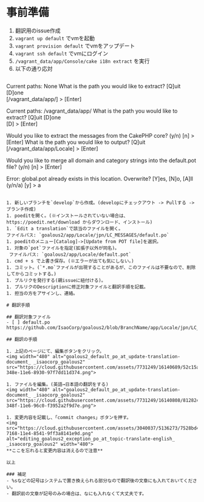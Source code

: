 # 事前準備

1. 翻訳用のissue作成
1. `vagrant up default` でvmを起動
1. `vagrant provision default` でvmをアップデート
1. `vagrant ssh default` でvmにログイン
1. `/vagrant_data/app/Console/cake i18n extract` を実行
1. 以下の通り応対
   ```
  Current paths: None
  What is the path you would like to extract?
  [Q]uit [D]one  
  [/vagrant_data/app/] > [Enter]

  Current paths: /vagrant_data/app/
  What is the path you would like to extract?
  [Q]uit [D]one  
  [D] > [Enter]

  Would you like to extract the messages from the CakePHP core? (y/n)
  [n] > [Enter]
  What is the path you would like to output?
  [Q]uit  
  [/vagrant_data/app/Locale] > [Enter]

  Would you like to merge all domain and category strings into the default.pot file? (y/n)
  [n] > [Enter]

  Error: global.pot already exists in this location. Overwrite? [Y]es, [N]o, [A]ll (y/n/a)
  [y] > a

  ```

1. 新しいブランチを`develop`から作成。(developにチェックアウト -> Pullする -> ブランチ作成)
1. poeditを開く。(※インストールされていない場合は、https://poedit.net/download からダウンロード、インストール)
1. `Edit a translation`で該当のファイルを開く。  
  ファイルパス: `goalous2/app/Locale/jpn/LC_MESSAGES/default.po`
1. poeditのメニュー[Catalog]->[Update from POT file]を選択。
1. 対象の`pot`ファイルを指定(拡張子以外が同名)。
   ファイルパス: `goalous2/app/Locale/default.pot`
1. cmd + s で上書き保存。(※エラーが出ても気にしない。)
1. コミット。(`*.mo`ファイルが出現することがあるが、このファイルは不要なので、削除してからコミットする。)
1. プルリクを発行する(親issueに紐付ける)。
1. プルリクのDescriptionに修正対象ファイルと翻訳手順を記載。
1. 担当の方をアサインし、連絡。

# 翻訳手順

## 翻訳対象ファイル
- [ ] default.po  
https://github.com/IsaoCorp/goalous2/blob/BranchName/app/Locale/jpn/LC_MESAGES/default.po

## 翻訳の手順

1. 上記のページにて、編集ボタンをクリック。  
<img width="480" alt="goalous2_default_po_at_update-translation-document_ _isaocorp_goalous2" src="https://cloud.githubusercontent.com/assets/7731249/16140689/52c15a5a-348e-11e6-8930-97f7dd11d374.png">

1. ファイルを編集。(英語→日本語の翻訳をする)  
<img width="480" alt="goalous2_default_po_at_update-translation-document_ _isaocorp_goalous2" src="https://cloud.githubusercontent.com/assets/7731249/16140808/81282490-348f-11e6-96c0-f3952a2f9d7e.png">

1. 変更内容を記載し、「commit changes」ボタンを押す。  
<img src="https://cloud.githubusercontent.com/assets/3040037/5136273/7528bd44-7168-11e4-8541-9ff3a8141e9d.png" alt="editing_goalous2_exception_po_at_topic-translate-english_ _isaocorp_goalous2" width="480">  
**ここを忘れると変更内容は消えるので注意**

以上

### 補足
- %sなどの記号はシステムで置き換えられる部分なので翻訳後の文章にも入れておいてください。
- 翻訳前の文章が記号のみの場合は、なにも入れなくて大丈夫です。
